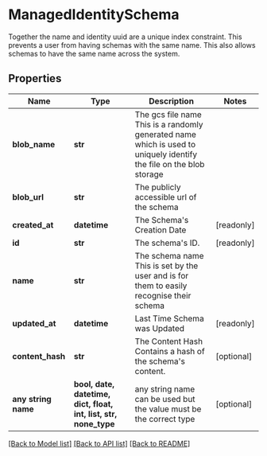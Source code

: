 # ManagedIdentitySchema

Together the name and identity uuid are a unique index constraint. This prevents a user from having schemas with the same name. This also allows schemas to have the same name across the system.

## Properties
Name | Type | Description | Notes
------------ | ------------- | ------------- | -------------
**blob_name** | **str** | The gcs file name  This is a randomly generated name which is used to uniquely identify the file on the blob storage | 
**blob_url** | **str** | The publicly accessible url of the schema | 
**created_at** | **datetime** | The Schema&#39;s Creation Date | [readonly] 
**id** | **str** | The schema&#39;s ID. | [readonly] 
**name** | **str** | The schema name  This is set by the user and is for them to easily recognise their schema | 
**updated_at** | **datetime** | Last Time Schema was Updated | [readonly] 
**content_hash** | **str** | The Content Hash  Contains a hash of the schema&#39;s content. | [optional] 
**any string name** | **bool, date, datetime, dict, float, int, list, str, none_type** | any string name can be used but the value must be the correct type | [optional]

[[Back to Model list]](../README.md#documentation-for-models) [[Back to API list]](../README.md#documentation-for-api-endpoints) [[Back to README]](../README.md)


